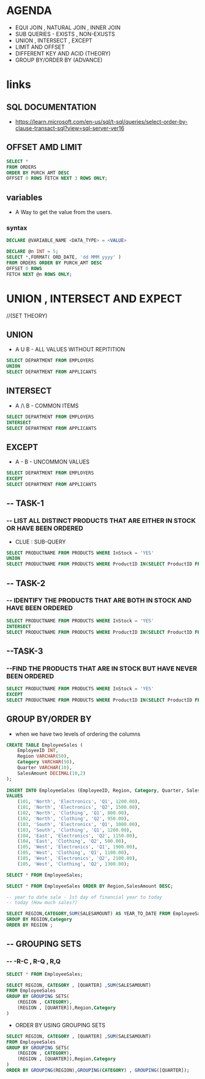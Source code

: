 # AGENDA

- EQUI JOIN , NATURAL JOIN , INNER JOIN
- SUB QUERIES - EXISTS , NON-EXUSTS
- UNION , INTERSECT , EXCEPT
- LIMIT AND OFFSET
- DIFFERENT KEY AND ACID (THEORY)
- GROUP BY/ORDER BY (ADVANCE)

# links

## SQL DOCUMENTATION
- https://learn.microsoft.com/en-us/sql/t-sql/queries/select-order-by-clause-transact-sql?view=sql-server-ver16


## OFFSET AMD LIMIT

```sql
SELECT *
FROM ORDERS
ORDER BY PURCH_AMT DESC
OFFSET 0 ROWS FETCH NEXT 3 ROWS ONLY;
```

## variables

 - A Way to get the value from the users.

### syntax

```sql
DECLARE @VARIABLE_NAME <DATA_TYPE> = <VALUE>
```

```sql
DECLARE @n INT = 5;
SELECT *,FORMAT( ORD_DATE, 'dd MMM yyyy' )  
FROM ORDERS ORDER BY PURCH_AMT DESC
OFFSET 0 ROWS  
FETCH NEXT @n ROWS ONLY;
```

# UNION , INTERSECT AND EXPECT 
//(SET THEORY)

## UNION 
- A U B - ALL VALUES WITHOUT REPITITION

```sql
SELECT DEPARTMENT FROM EMPLOYERS
UNION
SELECT DEPARTMENT FROM APPLICANTS
```

## INTERSECT
- A /\ B - COMMON ITEMS

```sql
SELECT DEPARTMENT FROM EMPLOYERS
INTERSECT
SELECT DEPARTMENT FROM APPLICANTS
```

## EXCEPT
- A - B - UNCOMMON VALUES

```sql
SELECT DEPARTMENT FROM EMPLOYERS
EXCEPT
SELECT DEPARTMENT FROM APPLICANTS
```

## -- TASK-1
### -- LIST ALL DISTINCT PRODUCTS THAT ARE EITHER IN STOCK OR HAVE BEEN ORDERED
- CLUE : SUB-QUERY

```sql
SELECT PRODUCTNAME FROM PRODUCTS WHERE InStock = 'YES'
UNION
SELECT PRODUCTNAME FROM PRODUCTS WHERE ProductID IN(SELECT ProductID FROM ORDERS);
```


## -- TASK-2
### -- IDENTIFY THE PRODUCTS THAT ARE BOTH IN STOCK AND HAVE BEEN ORDERED

```sql
SELECT PRODUCTNAME FROM PRODUCTS WHERE InStock = 'YES'
INTERSECT
SELECT PRODUCTNAME FROM PRODUCTS WHERE ProductID IN(SELECT ProductID FROM ORDERS);
```


## --TASK-3
### --FIND THE PRODUCTS THAT ARE IN STOCK BUT HAVE NEVER BEEN ORDERED

```sql
SELECT PRODUCTNAME FROM PRODUCTS WHERE InStock = 'YES'
EXCEPT
SELECT PRODUCTNAME FROM PRODUCTS WHERE ProductID IN(SELECT ProductID FROM ORDERS);
```

## GROUP BY/ORDER BY

- when we have two levels of ordering the columns

```sql
CREATE TABLE EmployeeSales (
    EmployeeID INT,
    Region VARCHAR(50),
    Category VARCHAR(50),
    Quarter VARCHAR(10),
    SalesAmount DECIMAL(10,2)
);
 
INSERT INTO EmployeeSales (EmployeeID, Region, Category, Quarter, SalesAmount)
VALUES
    (101, 'North', 'Electronics', 'Q1', 1200.00),
    (101, 'North', 'Electronics', 'Q2', 1500.00),
    (102, 'North', 'Clothing', 'Q1', 800.00),
    (102, 'North', 'Clothing', 'Q2', 950.00),
    (103, 'South', 'Electronics', 'Q1', 1000.00),
    (103, 'South', 'Clothing', 'Q1', 1200.00),
    (104, 'East', 'Electronics', 'Q2', 1150.00),
    (104, 'East', 'Clothing', 'Q2', 500.00),
    (105, 'West', 'Electronics', 'Q1', 1900.00),
    (105, 'West', 'Clothing', 'Q1', 1100.00),
    (105, 'West', 'Electronics', 'Q2', 2100.00),
    (105, 'West', 'Clothing', 'Q2', 1300.00);

SELECT * FROM EmployeeSales;

SELECT * FROM EmployeeSales ORDER BY Region,SalesAmount DESC;
```

```sql
-- year to date sale - 1st day of financial year to today
-- today (How much sales?)

SELECT REGION,CATEGORY,SUM(SALESAMOUNT) AS YEAR_TO_DATE FROM EmployeeSales
GROUP BY REGION,Category
ORDER BY REGION ;
```

## -- GROUPING SETS
### -- -R-C , R-Q , R,Q

```sql
SELECT * FROM EmployeeSales;

SELECT REGION, CATEGORY , [QUARTER] ,SUM(SALESAMOUNT) 
FROM EmployeeSales
GROUP BY GROUPING SETS(
	(REGION , CATEGORY),
	(REGION , [QUARTER]),Region,Category
)
```

- ORDER BY USING GROUPING SETS

```sql
SELECT REGION, CATEGORY , [QUARTER] ,SUM(SALESAMOUNT) 
FROM EmployeeSales
GROUP BY GROUPING SETS(
	(REGION , CATEGORY),
	(REGION , [QUARTER]),Region,Category
)
ORDER BY GROUPING(REGION),GROUPING(CATEGORY) , GROUPING([QUARTER]);
```